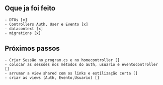 ﻿## Oque ja foi feito
	- DTOs [x]
	- Controllers Auth, User e Evento [x]
	- datacontext [x]
	- migrations [x]


## Próximos passos
	- Criar Sessão no program.cs e no homecontroller []
	- colocar as sessões nos métodos do auth, usuario e eventocontroller []
	- arrumar a view shared com os links e estilização certa []
	- criar as views (Auth, Evento,Usuario) []
